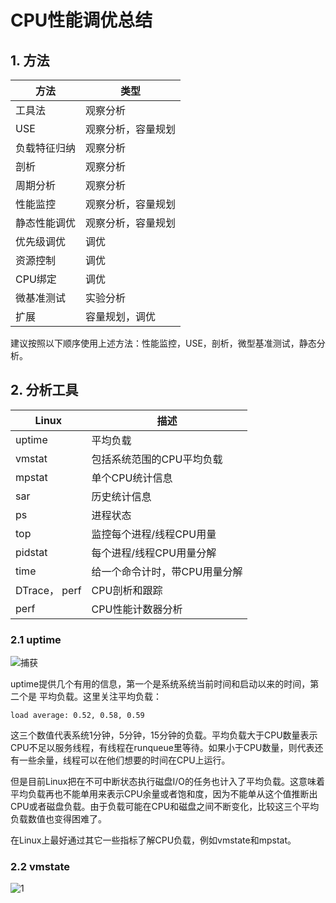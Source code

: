 # CPU性能调优总结

## 1. 方法

| 方法         | 类型               |
| ------------ | ------------------ |
| 工具法       | 观察分析           |
| USE          | 观察分析，容量规划 |
| 负载特征归纳 | 观察分析           |
| 剖析         | 观察分析           |
| 周期分析     | 观察分析           |
| 性能监控     | 观察分析，容量规划 |
| 静态性能调优 | 观察分析，容量规划 |
| 优先级调优   | 调优               |
| 资源控制     | 调优               |
| CPU绑定      | 调优               |
| 微基准测试   | 实验分析           |
| 扩展         | 容量规划，调优     |

建议按照以下顺序使用上述方法：性能监控，USE，剖析，微型基准测试，静态分析。

## 2. 分析工具

| Linux         | 描述                          |
| ------------- | ----------------------------- |
| uptime        | 平均负载                      |
| vmstat        | 包括系统范围的CPU平均负载     |
| mpstat        | 单个CPU统计信息               |
| sar           | 历史统计信息                  |
| ps            | 进程状态                      |
| top           | 监控每个进程/线程CPU用量      |
| pidstat       | 每个进程/线程CPU用量分解      |
| time          | 给一个命令计时，带CPU用量分解 |
| DTrace， perf | CPU剖析和跟踪                 |
| perf          | CPU性能计数器分析             |

### 2.1 uptime

![捕获](C:\Users\scott\Desktop\捕获.PNG)

uptime提供几个有用的信息，第一个是系统系统当前时间和启动以来的时间，第二个是 平均负载。这里关注平均负载：

`load average: 0.52, 0.58, 0.59`

这三个数值代表系统1分钟，5分钟，15分钟的负载。平均负载大于CPU数量表示CPU不足以服务线程，有线程在runqueue里等待。如果小于CPU数量，则代表还有一些余量，线程可以在他们想要的时间在CPU上运行。

 但是目前Linux把在不可中断状态执行磁盘I/O的任务也计入了平均负载。这意味着平均负载再也不能单用来表示CPU余量或者饱和度，因为不能单从这个值推断出CPU或者磁盘负载。由于负载可能在CPU和磁盘之间不断变化，比较这三个平均负载数值也变得困难了。

在Linux上最好通过其它一些指标了解CPU负载，例如vmstate和mpstat。

### 2.2 vmstate

![1](C:\Users\scott\Desktop\1.PNG)

